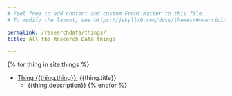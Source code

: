 ```yaml
---
# Feel free to add content and custom Front Matter to this file.
# To modify the layout, see https://jekyllrb.com/docs/themes/#overriding-theme-defaults

permalink: /researchdata/things/
title: All the Research Data things

---
```

{% for thing in site.things %}
- [Thing {{thing.thing}}:](/ARDC-23-things/researchdata/thing-{{thing.thing}}) {{thing.title}}
	- {{thing.description}}
{% endfor %}